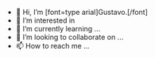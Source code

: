 - 👋 Hi, I’m [font=type arial]Gustavo.[/font]
- 👀 I’m interested in 
- 🌱 I’m currently learning ...
- 💞️ I’m looking to collaborate on ...
- 📫 How to reach me ...

<!---
r1zco/r1zco is a ✨ special ✨ repository because its `README.md` (this file) appears on your GitHub profile.
You can click the Preview link to take a look at your changes.
--->
